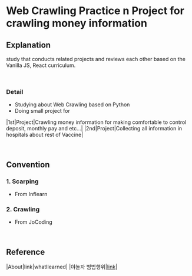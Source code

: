 # Web Crawling Practice n Project for crawling money information 
## Explanation
study that conducts related projects and reviews each other based on the Vanilla JS, React curriculum.

<br>


### Detail

- Studying about Web Crawling based on Python
- Doing small project for 

|1st|Project|Crawling money information for making comfortable to control deposit, monthly pay and etc...|
|2nd|Project|Collecting all information in hospitals about rest of Vaccine|


<br>

## Convention

### 1. Scarping
- From Inflearn


### 2. Crawling
- From JoCoding

<br>

## Reference
|About|link|whatIlearned|
|야놀자 범법행위|[link](https://zdnet.co.kr/view/?no=20200211153634|)|
